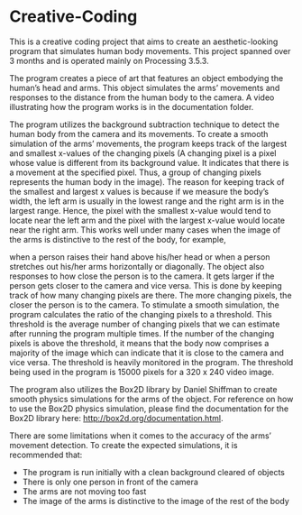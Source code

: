 # Creative-Coding

This is a creative coding project that aims to create an aesthetic-looking program that simulates human body movements. This project spanned over 3 months and is operated mainly on Processing 3.5.3.

The program creates a piece of art that features an object embodying the human’s head and arms. This object simulates the arms’ movements and responses to the distance from the human body to the camera. A video illustrating how the program works is in the documentation folder.

The program utilizes the background subtraction technique to detect the human body from the camera and its movements. To create a smooth simulation of the arms’ movements, the program keeps track of the largest and smallest x-values of the changing pixels (A changing pixel is a pixel whose value is different from its background value. It indicates that there is a movement at the specified pixel. Thus, a group of changing pixels represents the human body in the image). The reason for keeping track of the smallest and largest x values is because if we measure the body’s width, the left arm is usually in the lowest range and the right arm is in the largest range. Hence, the pixel with the smallest x-value would tend to locate near the left arm and the pixel with the largest x-value would locate near the right arm. This works well under many cases when the image of the arms is distinctive to the rest of the body, for example,
  
when a person raises their hand above his/her head or when a person stretches out his/her arms horizontally or diagonally.
The object also responses to how close the person is to the camera. It gets larger if the person gets closer to the camera and vice versa. This is done by keeping track of how many changing pixels are there. The more changing pixels, the closer the person is to the camera. To stimulate a smooth simulation, the program calculates the ratio of the changing pixels to a threshold. This threshold is the average number of changing pixels that we can estimate after running the program multiple times. If the number of the changing pixels is above the threshold, it means that the body now comprises a majority of the image which can indicate that it is close to the camera and vice versa. The threshold is heavily monitored in the program. The threshold being used in the program is 15000 pixels for a 320 x 240 video image.

The program also utilizes the Box2D library by Daniel Shiffman to create smooth physics simulations for the arms of the object. For reference on how to use the Box2D physics simulation, please find the documentation for the Box2D library here: http://box2d.org/documentation.html.

There are some limitations when it comes to the accuracy of the arms’ movement detection. To create the expected simulations, it is recommended that:
- The program is run initially with a clean background cleared of objects
- There is only one person in front of the camera
- The arms are not moving too fast
- The image of the arms is distinctive to the image of the rest of the body
